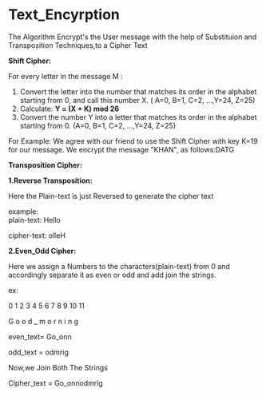 # Text_Encyrption

The Algorithm Encrypt's the User message with the help of Substituion and Transposition Techniques,to a Cipher Text

**Shift Cipher:**

For every letter in the message M :
1. Convert the letter into the number that matches its order in the alphabet starting from 0, and call this number X.
( A=0, B=1, C=2, ...,Y=24, Z=25)
2. Calculate: **Y = (X + K) mod 26**
3. Convert the number Y into a letter that matches its order in the alphabet starting from 0.
(A=0, B=1, C=2, ...,Y=24, Z=25)

For Example: We agree with our friend to use the Shift Cipher with key K=19 for our message. 
We encrypt the message "KHAN", as follows:DATG

**Transposition Cipher:**

**1.Reverse Transposition:**

 Here the Plain-text is just Reversed to generate the cipher text 
 
 example:  
 plain-text: Hello
 
 cipher-text: olleH

**2.Even_Odd Cipher:**

Here we assign a Numbers to the characters(plain-text) from 0 and accordingly separate it as even or odd and add join the strings.

ex:

0 1 2 3 4 5 6 7 8 9 10 11 

G o o d _ m o r n i n  g

even_text= Go_onn

odd_text = odmrig

Now,we Join Both The Strings

Cipher_text = Go_onnodmrig


 


